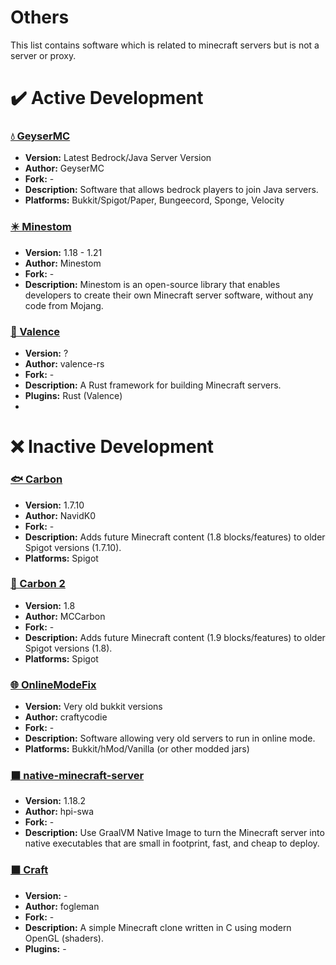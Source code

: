 # Others
This list contains software which is related to minecraft servers but is not a server or proxy.

# ✔️ Active Development
### [💧 GeyserMC](https://geysermc.org/)
- **Version:** Latest Bedrock/Java Server Version
- **Author:** GeyserMC
- **Fork:** -
- **Description:** Software that allows bedrock players to join Java servers.
- **Platforms:** Bukkit/Spigot/Paper, Bungeecord, Sponge, Velocity

### [✴️ Minestom](https://github.com/Minestom/Minestom)
- **Version:** 1.18 - 1.21
- **Author:** Minestom
- **Fork:** -
- **Description:** Minestom is an open-source library that enables developers to create their own Minecraft server software, without any code from Mojang.

### [🔻 Valence](https://github.com/valence-rs/valence)
- **Version:** ?
- **Author:** valence-rs
- **Fork:** -
- **Description:** A Rust framework for building Minecraft servers.
- **Plugins:** Rust (Valence)
- 
# ❌ Inactive Development
### [🐟 Carbon](https://www.spigotmc.org/resources/1258/)
- **Version:** 1.7.10
- **Author:** NavidK0
- **Fork:** -
- **Description:** Adds future Minecraft content (1.8 blocks/features) to older Spigot versions (1.7.10).
- **Platforms:** Spigot

### [🦅 Carbon 2](https://github.com/MCCarbon/Carbon-2)
- **Version:** 1.8
- **Author:** MCCarbon
- **Fork:** -
- **Description:** Adds future Minecraft content (1.9 blocks/features) to older Spigot versions (1.8).
- **Platforms:** Spigot

### [🌐 OnlineModeFix](https://github.com/craftycodie/OnlineModeFix)
- **Version:** Very old bukkit versions
- **Author:** craftycodie
- **Fork:** -
- **Description:** Software allowing very old servers to run in online mode.
- **Platforms:** Bukkit/hMod/Vanilla (or other modded jars)

### [⬛ native-minecraft-server](https://github.com/hpi-swa/native-minecraft-server)
- **Version:** 1.18.2
- **Author:** hpi-swa
- **Fork:** -
- **Description:** Use GraalVM Native Image to turn the Minecraft server into native executables that are small in footprint, fast, and cheap to deploy.

### [⬛ Craft](https://github.com/fogleman/Craft)
- **Version:** -
- **Author:** fogleman
- **Fork:** -
- **Description:** A simple Minecraft clone written in C using modern OpenGL (shaders).
- **Plugins:** -
